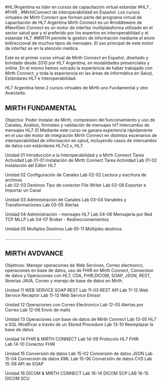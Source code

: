 #HL7Argentina es lider en cursos de capacitacion virtual estandar #HL7 , #FHIR , #MirhtConnect de interoperabilidad en Español.
Los cursos virtuales de Mirth Connect que forman parte del programa virtual de capacitación de HL7 Argentina
Mirth Connect es un #middlewere de #NextGen Connect es un motor de interfaz multiplataforma utilizado en el sector salud que y el preferido por los expertos en interoperablidad y el estandar HL7. #MIRTH permite la gestión de información mediante el envío bidireccional de muchos tipos de mensajes. El uso principal de este motor de interfaz es en la atención médica.

 Este es el primer curso virtual de Mirth Connect en Español, diseñado y brindado desde 2010 por HL7 Argentina, en modalidades presenciales y online. En el mismo hemos volcado la experiencia de haber trabajado con Mirth Connect, y toda la experiencia en las áreas de Informática en Salud, Estándares HL7 e Interoperabilidad.

HL7 Argentina tiene 2 cursos virtuales de Mirth  uno Fundamental y otro Avanzado.

MIRTH FUNDAMENTAL
-----------------
Objectos:  Poder Instalar de Mirth, compresion del funcionamiento y uso de Canales, Análisis, formateo y validación de mensajes hl7 Intercambio de mensajes HL7. El Mediante este curso se ganara experiencia rápidamente en el uso del motor de integración Mirth Connect en distintos escenarios de interoperabilidad de información en salud, incluyendo casos de intercambio de datos con estándares HL7v2.x, HL7.

Unidad 01 Introducción a la Interoperabilidad y a Mirth Connect
Tarea Actividad Lab 01-01 Instalación de Mirth Connect 
Tarea Actividad Lab 01-02 Instalación del Editor HL7   

Unidad 02 Configuración de Canales
Lab 02-02 Lectura y escritura de archivos       
Lab 02-03 Destinos Tipo de conector File Writer
Lab 02-08 Exportar e Importar un Canal 

Unidad 03 Administración de Canales
Lab 03-04 Variables y Transformaciones
Lab 03-05 Alertas                    

Unidad 04 Administración - mensajes HL7 
Lab 04-06 Mensajería por Red TCP MLLP 
Lab 04-07 Broker - Redireccionamientos

Unidad 05 Multiples Destinos
Lab 05-11 Múltiples destinos  

..............................................

MIRTH AVDVANCE
--------------
Objetivos: Manejar operaciones de Web Services, Correo electronco, operaciones en base de datos, uso de FHIR en Mirth Connect, Conversion de datos y Operaciones con HL7, CDA, FHIR,DICOM, SOAP, JSON, REST, librerias JAVA, Correo  y manejo de base de datos en Mirth.

Unidad 11 WEB SERVICE SOAP REST
Lab 11-03 REST API
Lab 11-12 Web Service Receptor 
Lab 11-13 Web Service Emisor  

Unidad 12 Operaciones con  Correo Electronico
Lab 12-05 Alertas por Correo
Lab 12-06 Envío de mails 
 
Unidad 13 Operaciones con base de datos de Mirth Connect
Lab 13-05 HL7 a SQL Modificar a través de un Stored Procedure
Lab 13-10 Reemplazar la base de datos

Unidad 14 FHIR & MIRTH CONNECT
Lab 14-09 Protocolo HL7 FHIR  
Lab 14-10 Conector FHIR

Unidad 15 Conversión de datos 
Lab 15-02 Conversión de datos JSON
Lab 15-04 Conversión de datos XML
Lab 15-06 Conversión de datos CVS
Lab 15-09 API de SOAP

Unidad 16 DICOM & MIRTH CONNECT
Lab 16-14 DICOM SCP 
LAB 16-15 DICOM SCU





